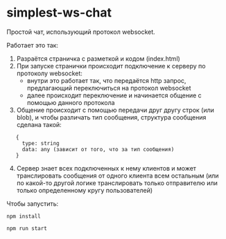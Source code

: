 # simplest-ws-chat
Простой чат, использующий протокол websocket.

Работает это так:
1) Разраётся страничка с разметкой и кодом (index.html)
2) При запуске странички происходит подключение к серверу по протоколу websocket:
   - внутри это работает так, что передаётся http запрос, предлагающий переключиться на протокол websocket
   - далее происходит переключение и начинается общение с помощью данного протокола
3) Общение происходит с помощью передачи друг другу строк (или blob), и чтобы различать тип сообщения, структура сообщения сделана такой:
```
   {
     type: string
     data: any (зависит от того, что за тип сообщения)
   }
```
4) Сервер знает всех подключенных к нему клиентов и может транслировать сообщения от одного клиента всем остальным (или по какой-то другой логике транслировать только отправителю или только определенному кругу пользователей)

Чтобы запустить:
```
npm install
```
```
npm run start
```
